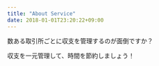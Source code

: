 ```yaml
---
title: "About Service"
date: 2018-01-01T23:20:22+09:00
---
```


数ある取引所ごとに収支を管理するのが面倒ですか？

収支を一元管理して、時間を節約しましょう！
